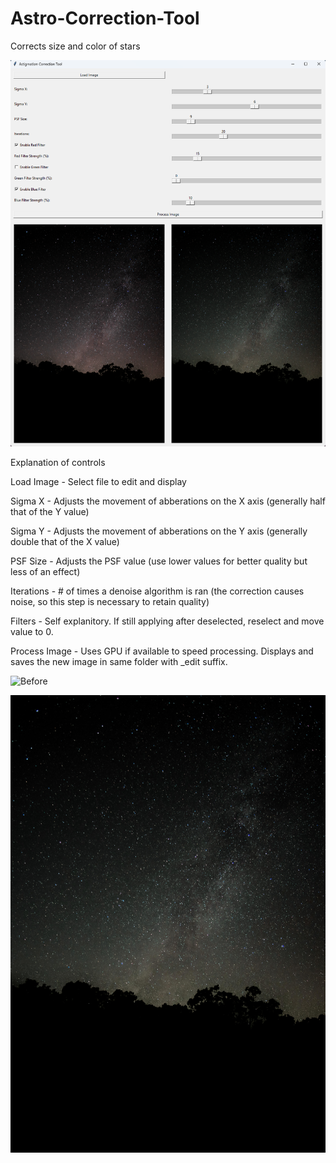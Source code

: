 # Astro-Correction-Tool

Corrects size and color of stars

![Screenshot](Screenshot%202024-10-01%20202848.png)

Explanation of controls

Load Image - Select file to edit and display

Sigma X - Adjusts the movement of abberations on the X axis (generally half that of the Y value)

Sigma Y - Adjusts the movement of abberations on the Y axis (generally double that of the X value)

PSF Size - Adjusts the PSF value (use lower values for better quality but less of an effect)

Iterations - # of times a denoise algorithm is ran (the correction causes noise, so this step is necessary to retain quality)

Filters - Self explanitory. If still applying after deselected, reselect and move value to 0.

Process Image - Uses GPU if available to speed processing. Displays and saves the new image in same folder with _edit suffix.

![Before](DSC01337-HDR.jpg)

![After](DSC01337-HDR_edit.jpg)
